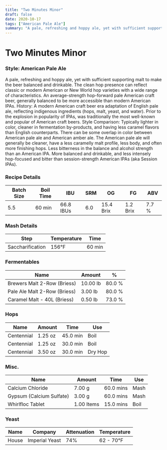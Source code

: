 ```yaml
---
title: "Two Minutes Minor"
draft: false
date: 2020-10-17
tags: ["American Pale Ale"]
summary: "A pale, refreshing and hoppy ale, yet with sufficient supporting malt to make the beer balanced and drinkable. The clean hop presence can reflect classic or modern American or New World hop varieties with a wide range of characteristics. An average-strength hop-forward pale American craft beer, generally balanced to be more accessible than modern American IPAs. History: A modern American craft beer era adaptation of English pale ale, reflecting indigenous ingredients (hops, malt, yeast, and water). Prior to the explosion in popularity of IPAs, was traditionally the most well-known and popular of American craft beers. Style Comparison: Typically lighter in color, cleaner in fermentation by-products, and having less caramel flavors than English counterparts. There can be some overlap in color between American pale ale and American amber ale. The American pale ale will generally be cleaner, have a less caramelly malt profile, less body, and often more finishing hops. Less bitterness in the balance and alcohol strength than an American IPA. More balanced and drinkable, and less intensely hop-focused and bitter than session-strength American IPAs (aka Session IPAs)."
---
```


# Two Minutes Minor
### Style: American Pale Ale
A pale, refreshing and hoppy ale, yet with sufficient supporting malt to make the beer balanced and drinkable. The clean hop presence can reflect classic or modern American or New World hop varieties with a wide range of characteristics. An average-strength hop-forward pale American craft beer, generally balanced to be more accessible than modern American IPAs. History: A modern American craft beer era adaptation of English pale ale, reflecting indigenous ingredients (hops, malt, yeast, and water). Prior to the explosion in popularity of IPAs, was traditionally the most well-known and popular of American craft beers. Style Comparison: Typically lighter in color, cleaner in fermentation by-products, and having less caramel flavors than English counterparts. There can be some overlap in color between American pale ale and American amber ale. The American pale ale will generally be cleaner, have a less caramelly malt profile, less body, and often more finishing hops. Less bitterness in the balance and alcohol strength than an American IPA. More balanced and drinkable, and less intensely hop-focused and bitter than session-strength American IPAs (aka Session IPAs).
### Recipe Details
|**Batch Size**|**Boil Time**|**IBU**|**SRM**|**OG**|**FG**|**ABV**|
|--|--|--|--|--|--|--|
|5.5|60 min|66.8 IBUs|6.0|15.4 Brix|1.2 Brix|7.7 %|

### Mash Details
|**Step**|**Temperature**|**Time**|
|--|--|--|
|Saccharification|156&deg;F|60 min|

### Fermentables
|**Name**|**Amount**|**%**|
|--|--|--|
|Brewers Malt 2-Row (Briess)|10.00 lb|80.0 %|
|Pale Ale Malt 2-Row (Briess)|3.00 lb|80.0 %|
|Caramel Malt - 40L (Briess)|0.50 lb|73.0 %|

### Hops
|**Name**|**Amount**|**Time**|**Use**|
|--|--|--|--|
|Centennial|1.25 oz|45.0 min|Boil|
|Centennial|1.25 oz|30.0 min|Boil|
|Centennial|3.50 oz|30.0 min|Dry Hop|

### Misc.
|**Name**|**Amount**|**Time**|**Use**|
|--|--|--|--|
|Calcium Chloride|7.00 g|60.0 mins|Mash|
|Gypsum (Calcium Sulfate)|3.00 g|60.0 mins|Mash|
|Whirlfloc Tablet|1.00 Items|15.0 mins|Boil|

### Yeast
|**Name**|**Company**|**Attenuation**|**Temperature**|
|--|--|--|--|
|House|Imperial Yeast|74%|62 - 70&deg;F|
